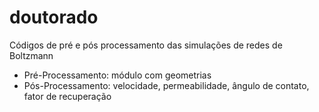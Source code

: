 # doutorado
Códigos de pré e pós processamento das simulações de redes de Boltzmann

- Pré-Processamento: módulo com geometrias
- Pós-Processamento: velocidade, permeabilidade, ângulo de contato, fator de recuperação
